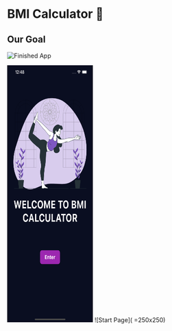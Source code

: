 
# BMI Calculator 💪

## Our Goal

![Finished App](https://github.com/londonappbrewery/Images/blob/master/bmi-calc-demo.gif)


<img src="https://github.com/Harsh23Kashyap/BMI-App/blob/main/Simulator%20Screen%20Shot%20-%20iPhone%2013%20Pro%20Max%20-%202022-03-03%20at%2000.48.48.png" width="200" height="600">
![Start Page]( =250x250)
